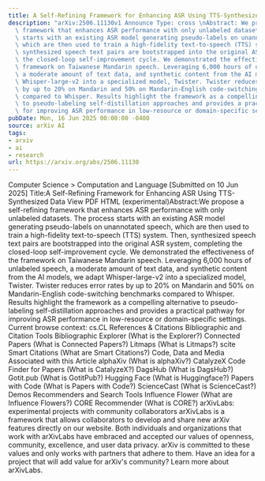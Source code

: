 ```yaml
---
title: A Self-Refining Framework for Enhancing ASR Using TTS-Synthesized Data
description: "arXiv:2506.11130v1 Announce Type: cross \nAbstract: We propose a self-refining\
  \ framework that enhances ASR performance with only unlabeled datasets. The process\
  \ starts with an existing ASR model generating pseudo-labels on unannotated speech,\
  \ which are then used to train a high-fidelity text-to-speech (TTS) system. Then,\
  \ synthesized speech text pairs are bootstrapped into the original ASR system, completing\
  \ the closed-loop self-improvement cycle. We demonstrated the effectiveness of the\
  \ framework on Taiwanese Mandarin speech. Leveraging 6,000 hours of unlabeled speech,\
  \ a moderate amount of text data, and synthetic content from the AI models, we adapt\
  \ Whisper-large-v2 into a specialized model, Twister. Twister reduces error rates\
  \ by up to 20% on Mandarin and 50% on Mandarin-English code-switching benchmarks\
  \ compared to Whisper. Results highlight the framework as a compelling alternative\
  \ to pseudo-labeling self-distillation approaches and provides a practical pathway\
  \ for improving ASR performance in low-resource or domain-specific settings."
pubDate: Mon, 16 Jun 2025 00:00:00 -0400
source: arXiv AI
tags:
- arxiv
- ai
- research
url: https://arxiv.org/abs/2506.11130
---
```


Computer Science > Computation and Language
[Submitted on 10 Jun 2025]
Title:A Self-Refining Framework for Enhancing ASR Using TTS-Synthesized Data
View PDF HTML (experimental)Abstract:We propose a self-refining framework that enhances ASR performance with only unlabeled datasets. The process starts with an existing ASR model generating pseudo-labels on unannotated speech, which are then used to train a high-fidelity text-to-speech (TTS) system. Then, synthesized speech text pairs are bootstrapped into the original ASR system, completing the closed-loop self-improvement cycle. We demonstrated the effectiveness of the framework on Taiwanese Mandarin speech. Leveraging 6,000 hours of unlabeled speech, a moderate amount of text data, and synthetic content from the AI models, we adapt Whisper-large-v2 into a specialized model, Twister. Twister reduces error rates by up to 20% on Mandarin and 50% on Mandarin-English code-switching benchmarks compared to Whisper. Results highlight the framework as a compelling alternative to pseudo-labeling self-distillation approaches and provides a practical pathway for improving ASR performance in low-resource or domain-specific settings.
Current browse context:
cs.CL
References & Citations
Bibliographic and Citation Tools
Bibliographic Explorer (What is the Explorer?)
Connected Papers (What is Connected Papers?)
Litmaps (What is Litmaps?)
scite Smart Citations (What are Smart Citations?)
Code, Data and Media Associated with this Article
alphaXiv (What is alphaXiv?)
CatalyzeX Code Finder for Papers (What is CatalyzeX?)
DagsHub (What is DagsHub?)
Gotit.pub (What is GotitPub?)
Hugging Face (What is Huggingface?)
Papers with Code (What is Papers with Code?)
ScienceCast (What is ScienceCast?)
Demos
Recommenders and Search Tools
Influence Flower (What are Influence Flowers?)
CORE Recommender (What is CORE?)
arXivLabs: experimental projects with community collaborators
arXivLabs is a framework that allows collaborators to develop and share new arXiv features directly on our website.
Both individuals and organizations that work with arXivLabs have embraced and accepted our values of openness, community, excellence, and user data privacy. arXiv is committed to these values and only works with partners that adhere to them.
Have an idea for a project that will add value for arXiv's community? Learn more about arXivLabs.
